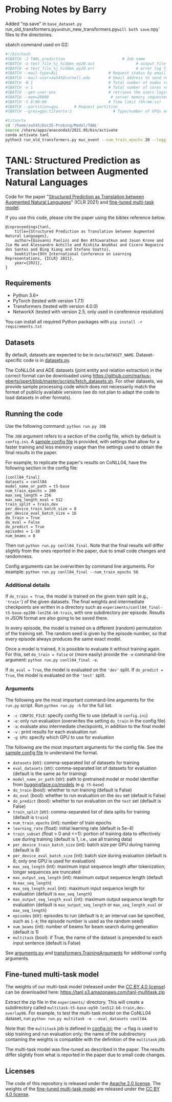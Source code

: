 # Probing Notes by Barry

Added "np.save" in `base_dataset.py
`run_old_transformers.py` and `run_new_transformers.py` will both save `.npy` files to the directories.

sbatch command used on G2: 
```Bash
#!/bin/bash
#SBATCH -J TANL_prediction                         # Job name
#SBATCH -o test_file_%j_hidden_ep20.out                  # output file (%j expands to jobID)
#SBATCH -e test_file_%j_hidden_ep20.err                  # error log file (%j expands to jobID)
#SBATCH --mail-type=ALL                      # Request status by email 
#SBATCH --mail-user=zw545@cornell.edu        # Email address to send results to.
#SBATCH -N 1                                 # Total number of nodes requested
#SBATCH -n 1                                 # Total number of cores requested
#SBATCH --get-user-env                       # retrieve the users login environment
#SBATCH --mem=20000                           # server memory requested (per node)
#SBATCH -t 8:00:00                           # Time limit (hh:mm:ss)
#SBATCH --partition=gpu       # Request partition
#SBATCH --gres=gpu:titanrtx:1                  # Type/number of GPUs needed

#titanrtx
cd '/home/zw545/DocIE-Probing/Model/TANL'
source /share/apps/anaconda3/2021.05/bin/activate
conda activate tanl
python3 run_old_transformers.py muc_event --num_train_epochs 20 --logging_steps 500 --per_device_eval_batch_size 1 --per_device_train_batch_size 1
```

# TANL: Structured Prediction as Translation between Augmented Natural Languages

Code for the paper "[Structured Prediction as Translation between Augmented Natural Languages](http://arxiv.org/abs/2101.05779)" (ICLR 2021) and [fine-tuned multi-task model](#fine-tuned-multi-task-model).

If you use this code, please cite the paper using the bibtex reference below.
```
@inproceedings{tanl,
    title={Structured Prediction as Translation between Augmented Natural Languages},
    author={Giovanni Paolini and Ben Athiwaratkun and Jason Krone and Jie Ma and Alessandro Achille and Rishita Anubhai and Cicero Nogueira dos Santos and Bing Xiang and Stefano Soatto},
    booktitle={9th International Conference on Learning Representations, {ICLR} 2021},
    year={2021},
}
```


## Requirements

- Python 3.6+
- PyTorch (tested with version 1.7.1)
- Transformers (tested with version 4.0.0)
- NetworkX (tested with version 2.5, only used in coreference resolution)

You can install all required Python packages with `pip install -r requirements.txt`


## Datasets

By default, datasets are expected to be in `data/DATASET_NAME`.
Dataset-specific code is in [datasets.py](datasets.py).

The CoNLL04 and ADE datasets (joint entity and relation extraction) in the correct format can be downloaded using https://github.com/markus-eberts/spert/blob/master/scripts/fetch_datasets.sh.
For other datasets, we provide sample processing code which does not necessarily match the format of publicly available versions (we do not plan to adapt the code to load datasets in other formats).



## Running the code

Use the following command:
`python run.py JOB`

The `JOB` argument refers to a section of the config file, which by default is `config.ini`.
A [sample config file](config.ini) is provided, with settings that allow for a faster training and less memory usage than the settings used to obtain the final results in the paper.

For example, to replicate the paper's results on CoNLL04, have the following section in the config file:
```
[conll04_final]
datasets = conll04
model_name_or_path = t5-base
num_train_epochs = 200
max_seq_length = 256
max_seq_length_eval = 512
train_split = train,dev
per_device_train_batch_size = 8
per_device_eval_batch_size = 16
do_train = True
do_eval = False
do_predict = True
episodes = 1-10
num_beams = 8
```
Then run `python run.py conll04_final`.
Note that the final results will differ slightly from the ones reported in the paper, due to small code changes and randomness.

Config arguments can be overwritten by command line arguments.
For example: `python run.py conll04_final --num_train_epochs 50`.


### Additional details

If `do_train = True`, the model is trained on the given train split (e.g., `'train'`) of the given datasets.
The final weights and intermediate checkpoints are written in a directory such as `experiments/conll04_final-t5-base-ep200-len256-b8-train`, with one subdirectory per episode.
Results in JSON format are also going to be saved there.

In every episode, the model is trained on a different (random) permutation of the training set.
The random seed is given by the episode number, so that every episode always produces the same exact model.

Once a model is trained, it is possible to evaluate it without training again.
For this, set `do_train = False` or (more easily) provide the `-e` command-line argument: `python run.py conll04_final -e`.

If `do_eval = True`, the model is evaluated on the `'dev'` split.
If `do_predict = True`, the model is evaluated on the `'test'` split.


### Arguments

The following are the most important command-line arguments for the `run.py` script.
Run `python run.py -h` for the full list.

- `-c CONFIG_FILE`: specify config file to use (default is `config.ini`)
- `-e`: only run evaluation (overwrites the setting `do_train` in the config file)
- `-a`: evaluate also intermediate checkpoints, in addition to the final model
- `-v` : print results for each evaluation run
- `-g GPU`: specify which GPU to use for evaluation

The following are the most important arguments for the config file. 
See the [sample config file](config.ini) to understand the format.

- `datasets` (str): comma-separated list of datasets for training
- `eval_datasets` (str): comma-separated list of datasets for evaluation (default is the same as for training)
- `model_name_or_path` (str): path to pretrained model or model identifier from [huggingface.co/models](https://huggingface.co/models) (e.g. `t5-base`)
- `do_train` (bool): whether to run training (default is False)
- `do_eval` (bool): whether to run evaluation on the `dev` set (default is False)
- `do_predict` (bool): whether to run evaluation on the `test` set (default is False)
- `train_split` (str): comma-separated list of data splits for training (default is `train`)
- `num_train_epochs` (int): number of train epochs
- `learning_rate` (float): initial learning rate (default is 5e-4)
- `train_subset` (float > 0 and <=1): portion of training data to effectively use during training (default is 1, i.e., use all training data)
- `per_device_train_batch_size` (int): batch size per GPU during training (default is 8)
- `per_device_eval_batch_size` (int): batch size during evaluation (default is 8; only one GPU is used for evaluation)
- `max_seq_length` (int): maximum input sequence length after tokenization; longer sequences are truncated
- `max_output_seq_length` (int): maximum output sequence length (default is `max_seq_length`)
- `max_seq_length_eval` (int): maximum input sequence length for evaluation (default is `max_seq_length`)
- `max_output_seq_length_eval` (int): maximum output sequence length for evaluation (default is `max_output_seq_length` or `max_seq_length_eval` or `max_seq_length`)
- `episodes` (str): episodes to run (default is `0`; an interval can be specified, such as `1-4`; the episode number is used as the random seed)
- `num_beams` (int): number of beams for beam search during generation (default is 1)
- `multitask` (bool): if True, the name of the dataset is prepended to each input sentence (default is False)

See [arguments.py](arguments.py) and [transformers.TrainingArguments](https://github.com/huggingface/transformers/blob/master/src/transformers/training_args.py) for additional config arguments.


## Fine-tuned multi-task model

The weights of our multi-task model (released under the [CC BY 4.0 license](https://creativecommons.org/licenses/by/4.0/)) can be downloaded here: https://tanl.s3.amazonaws.com/tanl-multitask.zip

Extract the zip file in the `experiments/` directory. This will create a subdirectory called `multitask-t5-base-ep50-len512-b8-train,dev-overlap96`. For example, to test the multi-task model on the CoNLL04 dataset, run `python run.py multitask -e --eval_datasets conll04`.

Note that: the `multitask` job is defined in [config.ini](config.ini); the `-e` flag is used to skip training and run evaluation only; the name of the subdirectory containing the weights is compatible with the definition of the `multitask` job.

The multi-task model was fine-tuned as described in the paper. The results differ slightly from what is reported in the paper due to small code changes.


## Licenses

The code of this repository is released under the [Apache 2.0 license](LICENSE).
The weights of the [fine-tuned multi-task model](#fine-tuned-multi-task-model) are released under the [CC BY 4.0 license](https://creativecommons.org/licenses/by/4.0/).
